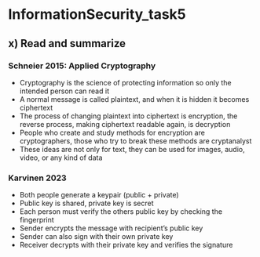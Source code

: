 # InformationSecurity_task5

## x) Read and summarize

### Schneier 2015: Applied Cryptography

- Cryptography is the science of protecting information so only the intended person can read it
- A normal message is called plaintext, and when it is hidden it becomes ciphertext
- The process of changing plaintext into ciphertext is encryption, the reverse process, making ciphertext readable again, is decryption
- People who create and study methods for encryption are cryptographers, those who try to break these methods are cryptanalyst
- These ideas are not only for text, they can be used for images, audio, video, or any kind of data

### Karvinen 2023

- Both people generate a keypair (public + private)
- Public key is shared, private key is secret
- Each person must verify the others public key by checking the fingerprint
- Sender encrypts the message with recipient’s public key
- Sender can also sign with their own private key
- Receiver decrypts with their private key and verifies the signature
